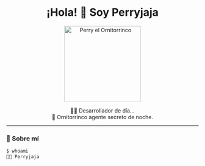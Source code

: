<h1 align="center">¡Hola! 👋 Soy Perryjaja</h1>

<p align="center">
  <img src="https://upload.wikimedia.org/wikipedia/en/e/e0/Perry_the_Platypus.png" width="200" alt="Perry el Ornitorrinco" />
</p>

<p align="center">
  🕵️‍♂️ Desarrollador de día... <br>
  🦆 Ornitorrinco agente secreto de noche.
</p>

---

### 🚀 Sobre mí

```bash
$ whoami
🧑‍💻 Perryjaja
